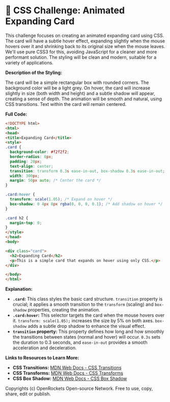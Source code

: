 # 🐞 CSS Challenge:  Animated Expanding Card


This challenge focuses on creating an animated expanding card using CSS.  The card will have a subtle hover effect, expanding slightly when the mouse hovers over it and shrinking back to its original size when the mouse leaves.  We'll use pure CSS3 for this, avoiding JavaScript for a cleaner and more performant solution.  The styling will be clean and modern, suitable for a variety of applications.

**Description of the Styling:**

The card will be a simple rectangular box with rounded corners.  The background color will be a light grey. On hover, the card will increase slightly in size (both width and height) and a subtle shadow will appear, creating a sense of depth. The animation will be smooth and natural, using CSS transitions.  Text within the card will remain centered.

**Full Code:**

```html
<!DOCTYPE html>
<html>
<head>
<title>Expanding Card</title>
<style>
.card {
  background-color: #f2f2f2;
  border-radius: 8px;
  padding: 20px;
  text-align: center;
  transition: transform 0.3s ease-in-out, box-shadow 0.3s ease-in-out; /* Smooth transitions */
  width: 300px;
  margin: 50px auto; /* Center the card */
}

.card:hover {
  transform: scale(1.05); /* Expand on hover */
  box-shadow: 0 4px 8px rgba(0, 0, 0, 0.1); /* Add shadow on hover */
}

.card h2 {
  margin-top: 0;
}
</style>
</head>
<body>

<div class="card">
  <h2>Expanding Card</h2>
  <p>This is a simple card that expands on hover using only CSS.</p>
</div>

</body>
</html>
```

**Explanation:**

* **`.card`:** This class styles the basic card structure. `transition` property is crucial; it applies a smooth transition to the `transform` (scaling) and `box-shadow` properties, creating the animation.
* **`.card:hover`:** This selector targets the card when the mouse hovers over it.  `transform: scale(1.05);` increases the size by 5% on both axes. `box-shadow` adds a subtle drop shadow to enhance the visual effect.
* **`transition` property:**  This property defines how long and how smoothly the transitions between states (normal and hover) will occur.  `0.3s` sets the duration to 0.3 seconds, and `ease-in-out` provides a smooth acceleration and deceleration.

**Links to Resources to Learn More:**

* **CSS Transitions:** [MDN Web Docs - CSS Transitions](https://developer.mozilla.org/en-US/docs/Web/CSS/transition)
* **CSS Transforms:** [MDN Web Docs - CSS Transforms](https://developer.mozilla.org/en-US/docs/Web/CSS/transform)
* **CSS Box Shadow:** [MDN Web Docs - CSS Box Shadow](https://developer.mozilla.org/en-US/docs/Web/CSS/box-shadow)


Copyrights (c) OpenRockets Open-source Network. Free to use, copy, share, edit or publish.

